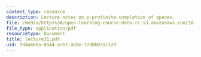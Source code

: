 ```yaml
---
content_type: resource
description: Lecture notes on p-profinite completion of spaces.
file: /media/https%3A/open-learning-course-data-rc.s3.amazonaws.com/18-917-topics-in-algebraic-topology-the-sullivan-conjecture-fall-2007/fd4a66ba0a44ac674dae77d8b031c12d_lecture31.pdf
file_type: application/pdf
resourcetype: Document
title: lecture31.pdf
uid: fd4a66ba-0a44-ac67-4dae-77d8b031c12d
---
```

